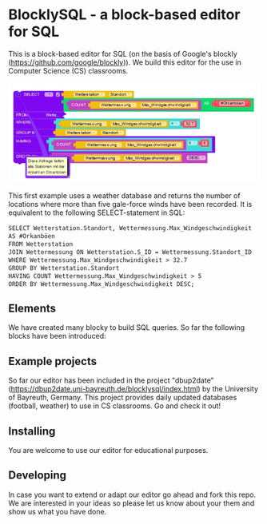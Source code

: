 # BlocklySQL - a block-based editor for SQL
This is a block-based editor for SQL (on the basis of Google's blockly (https://github.com/google/blockly)). We build this editor for the use in Computer Science (CS) classrooms. 

![BlocklySQL example snippet](example.JPG)

This first example uses a weather database and returns the number of locations where more than five gale-force winds have been recorded. It is equivalent to the following SELECT-statement in SQL:

```
SELECT Wetterstation.Standort, Wettermessung.Max_Windgeschwindigkeit AS #Orkanböen
FROM Wetterstation 
JOIN Wettermessung ON Wetterstation.S_ID = Wettermessung.Standort_ID
WHERE Wettermessung.Max_Windgeschwindigkeit > 32.7
GROUP BY Wetterstation.Standort 
HAVING COUNT Wettermessung.Max_Windgeschwindigkeit > 5
ORDER BY Wettermessung.Max_Windgeschwindigkeit DESC;
```

## Elements

We have created many blocky to build SQL queries. So far the following blocks have been introduced:

## Example projects

So far our editor has been included in the project "dbup2date" (https://dbup2date.uni-bayreuth.de/blocklysql/index.html) by the University of Bayreuth, Germany. This project provides daily updated databases (football, weather) to use in CS classrooms. Go and check it out!

## Installing

You are welcome to use our editor for educational purposes. 

## Developing

In case you want to extend or adapt our editor go ahead and fork this repo. We are interested in your ideas so please let us know about your them and show us what you have done. 
